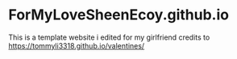 # ForMyLoveSheenEcoy.github.io

This is a template website i edited for my girlfriend credits to https://tommyli3318.github.io/valentines/
